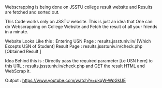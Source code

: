 Webscrapping is being done on JSSTU college result website and Results are fetched and sorted out.

This Code works only on JSSTU website. This is just an idea that One can do Webscrapping on College Website and Fetch the result of all your friends in a minute.

Website Looks Like this :
Entering USN Page : results.jssstuniv.in/  [Which Excepts USN of Student]
Result Page : results.jssstuniv.in/check.php  [Obtained Result ]

Idea Behind this is :
Directly pass the required parameter [i.e USN here] to this URL : results.jssstuniv.in/check.php and GET the result HTML and WebScrap it.


Output : https://www.youtube.com/watch?v=ukqW-WpGkUE
